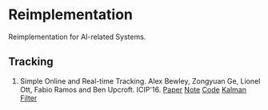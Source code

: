 # Reimplementation
Reimplementation for AI-related Systems.
## Tracking
1. Simple Online and Real-time Tracking. Alex Bewley, Zongyuan Ge, Lionel Ott, Fabio Ramos and Ben Upcroft. ICIP'16. [Paper](https://arxiv.org/abs/1602.00763) [Note](https://jasonnlp.wordpress.com/2019/07/19/simple-online-and-real-time-tracking-icip16/) [Code]() [Kalman Filter](http://www.bzarg.com/p/how-a-kalman-filter-works-in-pictures/#mathybits)

